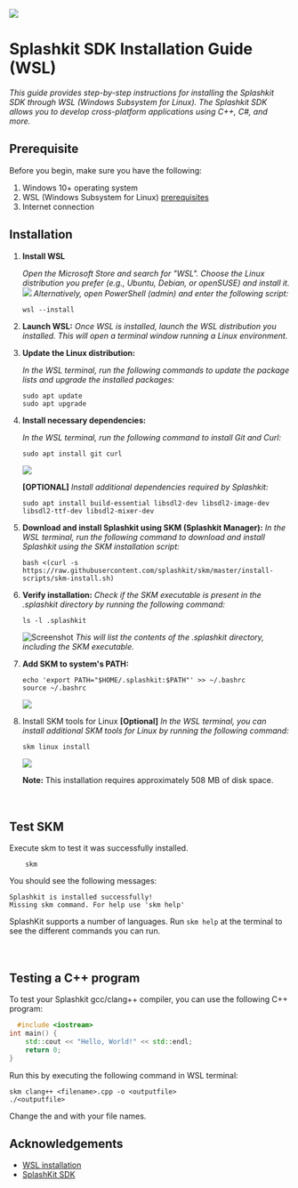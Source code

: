 ![](https://i.imgur.com/pbIntVv.png)

<h1> Splashkit SDK Installation Guide (WSL)</h1>

_This guide provides step-by-step instructions for installing the Splashkit SDK through WSL (Windows
Subsystem for Linux). The Splashkit SDK allows you to develop cross-platform applications using C++,
C#, and more._

## Prerequisite

Before you begin, make sure you have the following:

1. Windows 10+ operating system
2. WSL (Windows Subsystem for Linux)
   [prerequisites](https://learn.microsoft.com/en-us/windows/wsl/install#prerequisites)
3. Internet connection

## Installation

1. **Install WSL**

   _Open the Microsoft Store and search for "WSL"._ _Choose the Linux distribution you prefer (e.g.,
   Ubuntu, Debian, or openSUSE) and install it._ ![](https://i.imgur.com/6jYdhsO.png)
   _Alternatively, open PowerShell (admin) and enter the following script:_

   ```shell
   wsl --install
   ```

2. **Launch WSL:** _Once WSL is installed, launch the WSL distribution you installed. This will open
   a terminal window running a Linux environment._

3. **Update the Linux distribution:**

   _In the WSL terminal, run the following commands to update the package lists and upgrade the
   installed packages:_

   ```shell
   sudo apt update
   sudo apt upgrade
   ```

4. **Install necessary dependencies:**

   _In the WSL terminal, run the following command to install Git and Curl:_

   ```shell
   sudo apt install git curl
   ```

   ![](https://i.imgur.com/ZKXjGyV.png)

   **[OPTIONAL]** _Install additional dependencies required by Splashkit:_

   ```shell
   sudo apt install build-essential libsdl2-dev libsdl2-image-dev libsdl2-ttf-dev libsdl2-mixer-dev

   ```

5. **Download and install Splashkit using SKM (Splashkit Manager):** _In the WSL terminal, run the
   following command to download and install Splashkit using the SKM installation script:_

   ```shell
   bash <(curl -s https://raw.githubusercontent.com/splashkit/skm/master/install-scripts/skm-install.sh)

   ```

6. **Verify installation:** _Check if the SKM executable is present in the .splashkit directory by
   running the following command:_

   ```shell
   ls -l .splashkit
   ```

   ![Screenshot](https://i.imgur.com/Rj6RtnH.png) _This will list the contents of the .splashkit
   directory, including the SKM executable._

7. **Add SKM to system's PATH:**
   ```shell
   echo 'export PATH="$HOME/.splashkit:$PATH"' >> ~/.bashrc
   source ~/.bashrc
   ```
   ![](https://i.imgur.com/s0XAzJw.png)
8. Install SKM tools for Linux **[Optional]** _In the WSL terminal, you can install additional SKM
   tools for Linux by running the following command:_

   ```shell
   skm linux install
   ```

   ![](https://i.imgur.com/JtAFvq5.png)

   **Note:** This installation requires approximately 508 MB of disk space. <br><br><br>

## Test SKM

Execute skm to test it was successfully installed.

```shell
    skm
```

You should see the following messages:

```shell
Splashkit is installed successfully!
Missing skm command. For help use 'skm help'
```

SplashKit supports a number of languages. Run `skm help` at the terminal to see the different
commands you can run. <br><br><br>

## Testing a C++ program

To test your Splashkit gcc/clang++ compiler, you can use the following C++ program:

```cpp
  #include <iostream>
int main() {
    std::cout << "Hello, World!" << std::endl;
    return 0;
}
```

Run this by executing the following command in WSL terminal:

```shell
skm clang++ <filename>.cpp -o <outputfile>
./<outputfile>
```

Change the **<filename>** and **<outputfile>** with your file names.

## Acknowledgements

- [WSL installation](https://learn.microsoft.com/en-us/windows/wsl/install)
- [SplashKit SDK](https://splashkit.io/)
